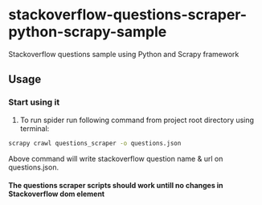 # stackoverflow-questions-scraper-python-scrapy-sample
Stackoverflow questions sample using Python and Scrapy framework


## Usage

### Start using it

1. To run spider run following command from project root directory using terminal:
```sh
scrapy crawl questions_scraper -o questions.json
```
Above command will write stackoverflow question name & url on questions.json. 

#### The questions scraper scripts should work untill no changes in Stackoverflow dom element